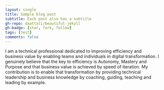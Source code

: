 ```yaml
---
layout: single
title: Sample blog post
subtitle: Each post also has a subtitle
gh-repo: daattali/beautiful-jekyll
gh-badge: [star, fork, follow]
tags: [test]
comments: false
---
```

I am a technical professional dedicated to improving efficiency and business value by enabling teams and individuals in digital transformation. I genuinely believe that the key to efficiency is Autonomy, Mastery and Purpose and that business value is achieved by speed of iteration. My contribution is to enable that transformation by providing technical leadership and business knowledge by coaching, guiding, teaching and leading by example.

